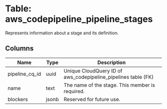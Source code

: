 
# Table: aws_codepipeline_pipeline_stages
Represents information about a stage and its definition.
## Columns
| Name        | Type           | Description  |
| ------------- | ------------- | -----  |
|pipeline_cq_id|uuid|Unique CloudQuery ID of aws_codepipeline_pipelines table (FK)|
|name|text|The name of the stage.  This member is required.|
|blockers|jsonb|Reserved for future use.|
